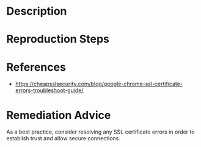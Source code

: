 # Description


# Reproduction Steps


# References

- https://cheapsslsecurity.com/blog/google-chrome-ssl-certificate-errors-troubleshoot-guide/


# Remediation Advice

As a best practice, consider resolving any SSL certificate errors in order to establish trust and allow secure connections.